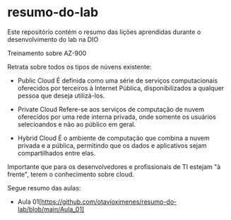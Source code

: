 # resumo-do-lab
Este repositório contém o resumo das lições aprendidas durante o desenvolvimento do lab na DIO

Treinamento sobre AZ-900

Retrata sobre todos os tipos de núvens existente:
  - Public Cloud
    É definida como uma série de serviços computacionais oferecidos por terceiros à Internet Pública, disponibilizados a qualquer pessoa que deseja utilizá-los.
    
  - Private Cloud
    Refere-se aos serviços de computação de nuvem oferecidos por uma rede interna privada, onde somente os usuários selecioandos e não ao público em geral.
    
  - Hybrid Cloud
    É o ambiente de computação que combina a nuvem privada e a pública, permitindo que os dados e aplicativos sejam compartilhados entre elas.


Importante que para os desenvolvedores e profissionais de TI estejam "à frente", terem o conhecimento sobre cloud.

Segue resumo das aulas:

  - Aula 01[https://github.com/otavioximenes/resumo-do-lab/blob/main/Aula_01]
